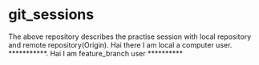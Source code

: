 # git_sessions
The above repository describes the practise session with local repository and remote repository(Origin).
Hai there I am local a computer user. 
***********. Hai I am feature_branch user ********** 
